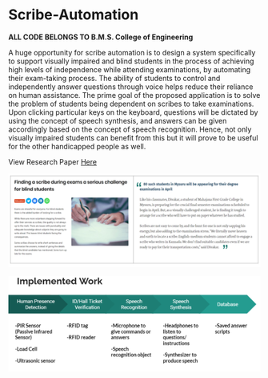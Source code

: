 # Scribe-Automation
**ALL CODE BELONGS TO B.M.S. College of Engineering**

A huge opportunity for scribe automation is to design a system specifically to support visually impaired and blind students in the process of achieving high levels of independence while attending examinations, by automating their exam-taking process. The ability of students to control and independently answer questions through voice helps reduce their reliance on human assistance. The prime goal of the proposed application is to solve the problem of students being dependent on scribes to take examinations. Upon clicking particular keys on the keyboard, questions will be dictated by using the concept of speech synthesis, and answers can be given accordingly based on the concept of speech recognition. Hence, not only visually impaired students can benefit from this but it will prove to be useful for the other handicapped people as well.

View Research Paper [Here](https://ieeexplore.ieee.org/document/9074847)

![](images1/motivation.PNG)

![](images1/implementation.PNG)


